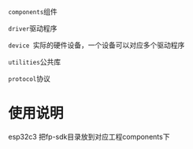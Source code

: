 `components`组件

`driver`驱动程序

`device `实际的硬件设备，一个设备可以对应多个驱动程序

`utilities`公共库

`protocol`协议


# 使用说明

esp32c3 把fp-sdk目录放到对应工程components下